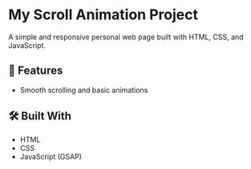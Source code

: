 # My Scroll Animation Project

A simple and responsive personal web page built with HTML, CSS, and JavaScript.

## 🚀 Features

- Smooth scrolling and basic animations

## 🛠️ Built With

- HTML
- CSS
- JavaScript (GSAP)
